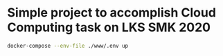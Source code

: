 # Simple project to accomplish Cloud Computing task on LKS SMK 2020

```bash
docker-compose --env-file ./www/.env up
```
